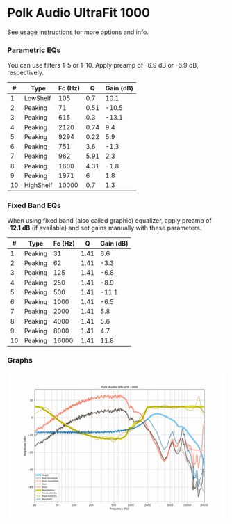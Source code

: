 # Polk Audio UltraFit 1000
See [usage instructions](https://github.com/jaakkopasanen/AutoEq#usage) for more options and info.

### Parametric EQs
You can use filters 1-5 or 1-10. Apply preamp of -6.9 dB or -6.9 dB, respectively.

|   # | Type      |   Fc (Hz) |    Q |   Gain (dB) |
|-----|-----------|-----------|------|-------------|
|   1 | LowShelf  |       105 | 0.7  |        10.1 |
|   2 | Peaking   |        71 | 0.51 |       -10.5 |
|   3 | Peaking   |       615 | 0.3  |       -13.1 |
|   4 | Peaking   |      2120 | 0.74 |         9.4 |
|   5 | Peaking   |      9294 | 0.22 |         5.9 |
|   6 | Peaking   |       751 | 3.6  |        -1.3 |
|   7 | Peaking   |       962 | 5.91 |         2.3 |
|   8 | Peaking   |      1600 | 4.31 |        -1.8 |
|   9 | Peaking   |      1971 | 6    |         1.8 |
|  10 | HighShelf |     10000 | 0.7  |         1.3 |

### Fixed Band EQs
When using fixed band (also called graphic) equalizer, apply preamp of **-12.1 dB** (if available) and set gains manually with these parameters.

|   # | Type    |   Fc (Hz) |    Q |   Gain (dB) |
|-----|---------|-----------|------|-------------|
|   1 | Peaking |        31 | 1.41 |         6.6 |
|   2 | Peaking |        62 | 1.41 |        -3.3 |
|   3 | Peaking |       125 | 1.41 |        -6.8 |
|   4 | Peaking |       250 | 1.41 |        -8.9 |
|   5 | Peaking |       500 | 1.41 |       -11.1 |
|   6 | Peaking |      1000 | 1.41 |        -6.5 |
|   7 | Peaking |      2000 | 1.41 |         5.8 |
|   8 | Peaking |      4000 | 1.41 |         5.6 |
|   9 | Peaking |      8000 | 1.41 |         4.7 |
|  10 | Peaking |     16000 | 1.41 |        11.8 |

### Graphs
![](./Polk%20Audio%20UltraFit%201000.png)
